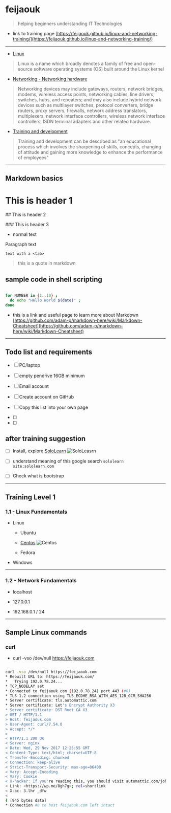 
# feijaouk
> helping beginners understanding IT Technologies

* link to training page [https://feijaouk.github.io/linux-and-networking-training/](https://feijaouk.github.io/linux-and-networking-training/)


---------------------------------------------------------------------------------

* [Linux](https://en.wikipedia.org/wiki/Linux)

> Linux is a name which broadly denotes a family of free and open-source software operating systems (OS) built around the Linux kernel


* [Networking - Networking hardware](https://en.wikipedia.org/wiki/Networking_hardware)

> Networking devices may include gateways, routers, network bridges, modems, wireless access points, networking cables, line drivers, switches, hubs, and repeaters; and may also include hybrid network devices such as multilayer switches, protocol converters, bridge routers, proxy servers, firewalls, network address translators, multiplexers, network interface controllers, wireless network interface controllers, ISDN terminal adapters and other related hardware.


* [Training and development](https://en.wikipedia.org/wiki/Training_and_development)

> Training and development can be described as "an educational process which involves the sharpening of skills, concepts, changing of attitude and gaining more knowledge to enhance the performance of employees"


---------------------------------------------------------------------------------

## Markdown basics

# This is header 1

## This is header 2

### This is header 3

* normal text

Paragraph text

	text with a <tab>

> this is a quote in markdown

## sample code in shell scripting

```bash

for NUMBER in {1..10} ; 
  do echo "Hello World $(date)" ; 
done

```


* this is a link and useful page to learn more about Markdown [https://github.com/adam-p/markdown-here/wiki/Markdown-Cheatsheet](https://github.com/adam-p/markdown-here/wiki/Markdown-Cheatsheet)


---------------------------------------------------------------------------------

## Todo list and requirements

- [ ] PC/laptop

- [ ] empty pendrive 16GB minimum

- [ ] Email account

- [ ] Create account on GitHub

- [ ] Copy this list into your own page

- [ ] 

- [ ] 


## after training suggestion

- [ ] Install, explore [SoloLearn](https://www.sololearn.com/) ![SoloLeasrn](https://www.sololearn.com/Uploads/sololearn_banner.jpg)

- [ ] understand meaning of this google search ```sololearn site:sololearn.com```

- [ ] Check what is bootstrap


---------------------------------------------------------------------------------

## Training Level 1

### 1.1 - Linux Fundamentals

* Linux
  - Ubuntu
  
  - [Centos](https://www.centos.org/)
  ![Centos](https://www.centos.org/images/logo_small.png)
  
  - Fedora
  
* Windows



---------------------------------------------------------------------------------

### 1.2 - Network Fundamentals

- localhost
- 127.0.0.1

- 192.168.0.1 / 24


---------------------------------------------------------------------------------

## Sample Linux commands
### curl

* curl -vso /dev/null https://feijaouk.com

```bash

curl -vso /dev/null https://feijaouk.com
* Rebuilt URL to: https://feijaouk.com/
*   Trying 192.0.78.24...
* TCP_NODELAY set
* Connected to feijaouk.com (192.0.78.24) port 443 (#0)
* TLS 1.2 connection using TLS_ECDHE_RSA_WITH_AES_128_GCM_SHA256
* Server certificate: tls.automattic.com
* Server certificate: Let's Encrypt Authority X3
* Server certificate: DST Root CA X3
> GET / HTTP/1.1
> Host: feijaouk.com
> User-Agent: curl/7.54.0
> Accept: */*
> 
< HTTP/1.1 200 OK
< Server: nginx
< Date: Wed, 29 Nov 2017 12:25:55 GMT
< Content-Type: text/html; charset=UTF-8
< Transfer-Encoding: chunked
< Connection: keep-alive
< Strict-Transport-Security: max-age=86400
< Vary: Accept-Encoding
< Vary: Cookie
< X-hacker: If you're reading this, you should visit automattic.com/jobs and apply to join the fun, mention this header.
< Link: <https://wp.me/8gh7g>; rel=shortlink
< X-ac: 3.lhr _dfw
< 
{ [945 bytes data]
* Connection #0 to host feijaouk.com left intact

```
